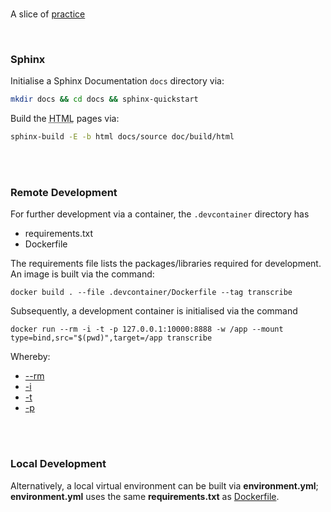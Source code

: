 <br>

A slice of [practice](https://github.com/thereferences/practice)

<br>

### Sphinx

Initialise a Sphinx Documentation `docs` directory via:

```bash
mkdir docs && cd docs && sphinx-quickstart
```

Build the <abbr title="HyperText Markup Language">HTML</abbr> pages via:

```bash
sphinx-build -E -b html docs/source doc/build/html
```

<br>
<br>

### Remote Development

For further development via a container, the `.devcontainer` directory has

* requirements.txt
* Dockerfile

The requirements file lists the packages/libraries required for development.  An image is built via the command:

```shell
docker build . --file .devcontainer/Dockerfile --tag transcribe
```

Subsequently, a development container is initialised via the command

```shell
docker run --rm -i -t -p 127.0.0.1:10000:8888 -w /app --mount type=bind,src="$(pwd)",target=/app transcribe
```

Whereby:

* [--rm](https://docs.docker.com/engine/reference/commandline/run/#:~:text=a%20container%20exits-,%2D%2Drm,-Automatically%20remove%20the) 
* [-i](https://docs.docker.com/engine/reference/commandline/run/#:~:text=and%20reaps%20processes-,%2D%2Dinteractive,-%2C%20%2Di) 
* [-t](https://docs.docker.com/get-started/02_our_app/#:~:text=Finally%2C%20the-,%2Dt,-flag%20tags%20your) 
* [-p](https://docs.docker.com/engine/reference/commandline/run/#:~:text=%2D%2Dpublish%20%2C-,%2Dp,-Publish%20a%20container%E2%80%99s) 

<br>
<br>

### Local Development

Alternatively, a local virtual environment can be built via **environment.yml**; **environment.yml** uses the same 
**requirements.txt** as [Dockerfile](/.devcontainer/Dockerfile).

<br>
<br>

<br>
<br>

<br>
<br>

<br>
<br>
